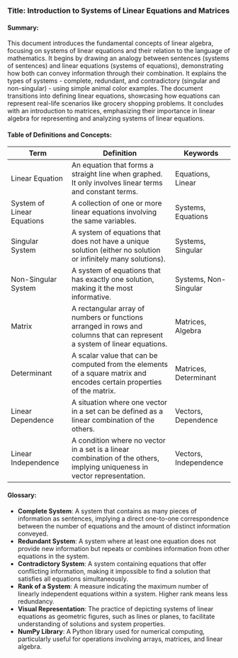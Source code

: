### Title: Introduction to Systems of Linear Equations and Matrices

#### Summary:

This document introduces the fundamental concepts of linear algebra, focusing on systems of linear equations and their relation to the language of mathematics. It begins by drawing an analogy between sentences (systems of sentences) and linear equations (systems of equations), demonstrating how both can convey information through their combination. It explains the types of systems - complete, redundant, and contradictory (singular and non-singular) - using simple animal color examples. The document transitions into defining linear equations, showcasing how equations can represent real-life scenarios like grocery shopping problems. It concludes with an introduction to matrices, emphasizing their importance in linear algebra for representing and analyzing systems of linear equations.

#### Table of Definitions and Concepts:

| Term | Definition | Keywords |
|------|------------|----------|
| Linear Equation | An equation that forms a straight line when graphed. It only involves linear terms and constant terms. | Equations, Linear |
| System of Linear Equations | A collection of one or more linear equations involving the same variables. | Systems, Equations |
| Singular System | A system of equations that does not have a unique solution (either no solution or infinitely many solutions). | Systems, Singular |
| Non-Singular System | A system of equations that has exactly one solution, making it the most informative. | Systems, Non-Singular |
| Matrix | A rectangular array of numbers or functions arranged in rows and columns that can represent a system of linear equations. | Matrices, Algebra |
| Determinant | A scalar value that can be computed from the elements of a square matrix and encodes certain properties of the matrix. | Matrices, Determinant |
| Linear Dependence | A situation where one vector in a set can be defined as a linear combination of the others. | Vectors, Dependence |
| Linear Independence | A condition where no vector in a set is a linear combination of the others, implying uniqueness in vector representation. | Vectors, Independence |

#### Glossary:

- **Complete System**: A system that contains as many pieces of information as sentences, implying a direct one-to-one correspondence between the number of equations and the amount of distinct information conveyed.
- **Redundant System**: A system where at least one equation does not provide new information but repeats or combines information from other equations in the system.
- **Contradictory System**: A system containing equations that offer conflicting information, making it impossible to find a solution that satisfies all equations simultaneously.
- **Rank of a System**: A measure indicating the maximum number of linearly independent equations within a system. Higher rank means less redundancy.
- **Visual Representation**: The practice of depicting systems of linear equations as geometric figures, such as lines or planes, to facilitate understanding of solutions and system properties.
- **NumPy Library**: A Python library used for numerical computing, particularly useful for operations involving arrays, matrices, and linear algebra.